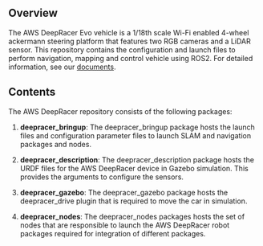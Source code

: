 ## Overview

The AWS DeepRacer Evo vehicle is a 1/18th scale Wi-Fi enabled 4-wheel ackermann steering platform that features two RGB cameras and a LiDAR sensor. This repository contains the configuration and launch files to perform navigation, mapping and control vehicle using ROS2. For detailed information, see our [documents](https://github.com/redHaunter/aws-deepracer/tree/main/docs).
## Contents

The AWS DeepRacer repository consists of the following packages:

1. **deepracer_bringup**: The deepracer_bringup package hosts the launch files and configuration parameter files to launch SLAM and navigation packages and nodes.

1. **deepracer_description**: The deepracer_description package hosts the URDF files for the AWS DeepRacer device in Gazebo simulation. This provides the arguments to configure the sensors.

1. **deepracer_gazebo**: The deepracer_gazebo package hosts the deepracer_drive plugin that is required to move the car in simulation.

1. **deepracer_nodes**: The deepracer_nodes packages hosts the set of nodes that are responsible to launch the AWS DeepRacer robot packages required for integration of different packages.
